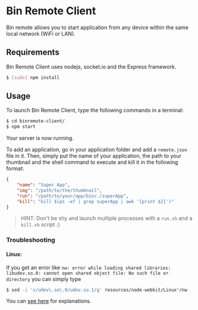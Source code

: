 # Bin Remote Client

Bin remote allows you to start application from any device within the same local network (WiFi or LAN).


## Requirements

Bin Remote Client uses nodejs, socket.io and the Express framework.

```bash
$ [sudo] npm install
```


## Usage

To launch Bin Remote Client, type the following commands in a terminal:

```bash
$ cd binremote-client/
$ npm start
```
Your server is now running.

To add an application, go in your application folder and add a `remote.json` file in it. Then, simply put the name of your application, the path to your thumbnail and the shell command to execute and kill it in the following format:

```json
{
	"name": "Super App",
	"img": "/path/to/the/thumbnail",
	"run": "/path/to/your/app/bin/./superApp",
	"kill": "kill $(ps -ef | grep superApp | awk '{print $2}')"
}
```

> HINT: Don't be shy and launch multiple processes with a `run.sh` and a `kill.sh` script :)

### Troubleshooting

#### Linux:
If you get an error like `nw: error while loading shared libraries: libudev.so.0: cannot open shared object file: No such file or directory` you can simply type
```bash
$ sed -i 's/udev\.so\.0/udev.so.1/g' resources/node-webkit/Linux*/nw
```
You can [see here](https://github.com/rogerwang/node-webkit/wiki/The-solution-of-lacking-libudev.so.0) for explanations.